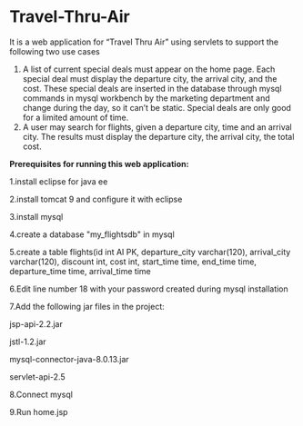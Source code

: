 # Travel-Thru-Air
It is a web application for “Travel Thru Air” using servlets to support the following two use cases
1. A list of current special deals must appear on the home page. Each special deal must display the departure city, the arrival city, and the cost. These special deals are inserted in the database through mysql commands in mysql workbench by the marketing department and change during the day, so it can’t be static. Special deals are only good for a limited amount of time.
2. A user may search for flights, given a departure city, time and an arrival city. The results must display the departure city, the arrival city, the total cost.


**Prerequisites for running this web application:**

1.install eclipse for java ee

2.install tomcat 9 and configure it with eclipse

3.install mysql

4.create a database "my_flightsdb" in mysql

5.create a table flights(id int AI PK, departure_city varchar(120), arrival_city varchar(120), discount int, cost int, start_time time, end_time time, departure_time       time, arrival_time time

6.Edit line number 18 with your password created during mysql installation

7.Add the following jar files in the project:

   jsp-api-2.2.jar
   
   jstl-1.2.jar
   
   mysql-connector-java-8.0.13.jar
   
   servlet-api-2.5
   
8.Connect mysql

9.Run home.jsp
